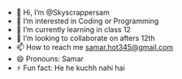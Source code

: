 - 👋 Hi, I’m @Skyscrappersam
- 👀 I’m interested in Coding or Programming
- 🌱 I’m currently learning in class 12
- 💞️ I’m looking to collaborate on afters 12th
- 📫 How to reach me  samar.hot345@gmail.com
- 😄 Pronouns: Samar
- ⚡ Fun fact: He he kuchh nahi hai

<!---
Skyscrappersam/Skyscrappersam is a ✨ special ✨ repository because its `README.md` (this file) appears on your GitHub profile.
You can click the Preview link to take a look at your changes.
--->
